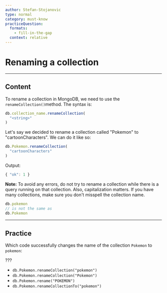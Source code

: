 ```yaml
---
author: Stefan-Stojanovic
type: normal
category: must-know
practiceQuestion:
  formats:
    - fill-in-the-gap
  context: relative
---
```


# Renaming a collection


---

## Content

To rename a collection in MongoDB, we need to use the `renameCollection()`method. The syntax is:

```javascript
db.collection_name.renameCollection(
  "<string>"
)
```

Let's say we decided to rename a collection called "Pokemon" to "cartoonCharacters". We can do it like so:

```javascript
db.Pokemon.renameCollection(
  "cartoonCharacters"
)
```

Output:

```javascript
{ "ok": 1 }
```

**Note:** To avoid any errors, do not try to rename a collection while there is a query running on that collection. Also, capitalization matters. If you have many collections, make sure you don't misspell the collection name.

```javascript
db.pokemon
// is not the same as
db.Pokemon
```


---

## Practice

Which code successfully changes the name of the collection `Pokemon` to `pokemon`:

???

- `db.Pokemon.renameCollection("pokemon")`
- `db.Pokemon.renameCollection("Pokemon")`
- `db.Pokemon.rename("POKEMON")`
- `db.Pokemon.renameCollectionTo("pokemon")`

